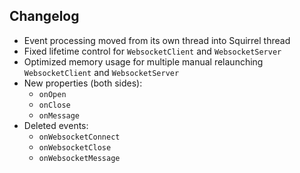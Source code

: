 ## Changelog

- Event processing moved from its own thread into Squirrel thread
- Fixed lifetime control for ``WebsocketClient`` and ``WebsocketServer``
- Optimized memory usage for multiple manual relaunching ``WebsocketClient`` and ``WebsocketServer``
- New properties (both sides):
    - ``onOpen``
    - ``onClose``
    - ``onMessage``
- Deleted events:
    - ``onWebsocketConnect``
    - ``onWebsocketClose``
    - ``onWebsocketMessage``